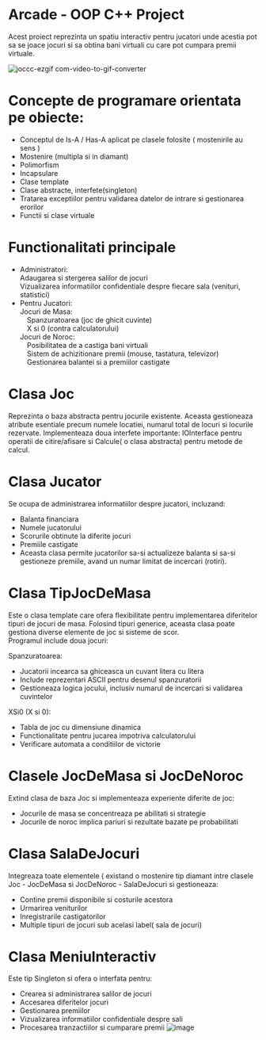 # Arcade -  OOP C++ Project

Acest proiect reprezinta un spatiu interactiv pentru jucatori unde acestia pot sa se joace jocuri si sa obtina bani virtuali cu care pot cumpara premii virtuale.

![joccc-ezgif com-video-to-gif-converter](https://github.com/user-attachments/assets/5a567b97-9992-494e-bdc8-7cdfee17896b)



# Concepte de programare orientata pe obiecte:
* Conceptul de Is-A  / Has-A aplicat pe clasele folosite ( mostenirile au sens )
* Mostenire (multipla si in diamant)
* Polimorfism
* Incapsulare
* Clase template
* Clase abstracte, interfete(singleton)
* Tratarea exceptiilor pentru validarea datelor de intrare si gestionarea erorilor
* Functii si clase virtuale
# Functionalitati principale
* Administratori:<br />
Adaugarea si stergerea salilor de jocuri<br />
Vizualizarea informatiilor confidentiale despre fiecare sala (venituri, statistici)
* Pentru Jucatori:<br />
  Jocuri de Masa:<br />
  <span>&emsp;</span>Spanzuratoarea (joc de ghicit cuvinte)<br />
  <span>&emsp;</span>X si 0 (contra calculatorului)<br />
  Jocuri de Noroc:<br />
 <span>&emsp;</span>Posibilitatea de a castiga bani virtuali<br />
 <span>&emsp;</span>Sistem de achizitionare premii (mouse, tastatura, televizor)<br />
 <span>&emsp;</span>Gestionarea balantei si a premiilor castigate<br />
# Clasa Joc
Reprezinta o baza abstracta pentru jocurile existente. Aceasta gestioneaza atribute esentiale precum numele locatiei, numarul total de locuri si locurile rezervate. Implementeaza doua interfete importante: IOInterface pentru operatii de citire/afisare si Calcule( o clasa abstracta) pentru metode de calcul.
# Clasa Jucator 
Se ocupa de administrarea informatiilor despre jucatori, incluzand:
* Balanta financiara
* Numele jucatorului
* Scorurile obtinute la diferite jocuri
* Premiile castigate
* Aceasta clasa permite jucatorilor sa-si actualizeze balanta si sa-si gestioneze premiile, avand un numar limitat de incercari (rotiri).
# Clasa TipJocDeMasa 
Este o clasa template care ofera flexibilitate pentru implementarea diferitelor tipuri de jocuri de masa. Folosind tipuri generice, aceasta clasa poate gestiona diverse elemente de joc si sisteme de scor.<br />
Programul include doua jocuri:<br />

Spanzuratoarea:<br />

* Jucatorii incearca sa ghiceasca un cuvant litera cu litera<br />
* Include reprezentari ASCII pentru desenul spanzuratorii<br />
* Gestioneaza logica jocului, inclusiv numarul de incercari si validarea cuvintelor<br />

XSi0 (X si 0): <br />

* Tabla de joc cu dimensiune dinamica<br />
* Functionalitate pentru jucarea impotriva calculatorului<br />
* Verificare automata a conditiilor de victorie<br />


# Clasele JocDeMasa si JocDeNoroc 
Extind clasa de baza Joc si implementeaza experiente diferite de joc:<br />

* Jocurile de masa se concentreaza pe abilitati si strategie<br />
* Jocurile de noroc implica pariuri si rezultate bazate pe probabilitati<br />

# Clasa SalaDeJocuri 
Integreaza toate elementele ( existand o mostenire tip diamant intre clasele Joc - JocDeMasa si JocDeNoroc - SalaDeJocuri si gestioneaza:<br />

* Contine premii disponibile si costurile acestora
* Urmarirea veniturilor
* Inregistrarile castigatorilor
* Multiple tipuri de jocuri sub acelasi label( sala de jocuri)

# Clasa MeniuInteractiv 
Este tip Singleton si ofera o interfata pentru:<br />
* Crearea si administrarea salilor de jocuri
* Accesarea diferitelor jocuri
* Gestionarea premiilor
* Vizualizarea informatiilor confidentiale despre sali
* Procesarea tranzactiilor si cumparare premii
![image](https://github.com/user-attachments/assets/b2b29812-2148-4b7d-ab33-502cb66c828b)
